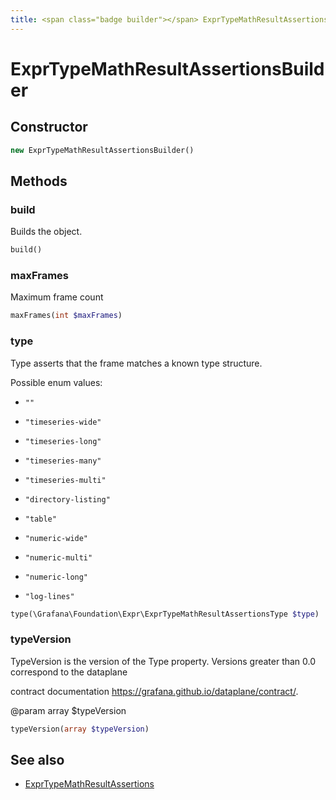 ```yaml
---
title: <span class="badge builder"></span> ExprTypeMathResultAssertionsBuilder
---
```

# <span class="badge builder"></span> ExprTypeMathResultAssertionsBuilder

## Constructor

```php
new ExprTypeMathResultAssertionsBuilder()
```
## Methods

### <span class="badge object-method"></span> build

Builds the object.

```php
build()
```

### <span class="badge object-method"></span> maxFrames

Maximum frame count

```php
maxFrames(int $maxFrames)
```

### <span class="badge object-method"></span> type

Type asserts that the frame matches a known type structure.

Possible enum values:

 - `""` 

 - `"timeseries-wide"` 

 - `"timeseries-long"` 

 - `"timeseries-many"` 

 - `"timeseries-multi"` 

 - `"directory-listing"` 

 - `"table"` 

 - `"numeric-wide"` 

 - `"numeric-multi"` 

 - `"numeric-long"` 

 - `"log-lines"` 

```php
type(\Grafana\Foundation\Expr\ExprTypeMathResultAssertionsType $type)
```

### <span class="badge object-method"></span> typeVersion

TypeVersion is the version of the Type property. Versions greater than 0.0 correspond to the dataplane

contract documentation https://grafana.github.io/dataplane/contract/.

@param array<int> $typeVersion

```php
typeVersion(array $typeVersion)
```

## See also

 * <span class="badge object-type-class"></span> [ExprTypeMathResultAssertions](./object-ExprTypeMathResultAssertions.md)
